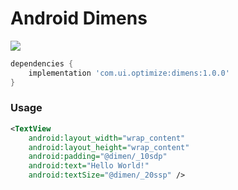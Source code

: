 # Android Dimens

[![](https://jitpack.io/v/ali-sardari/dimens.svg)](https://jitpack.io/#ali-sardari/dimens)

```groovy
dependencies {
    implementation 'com.ui.optimize:dimens:1.0.0'
}
```

### Usage

```xml
<TextView
    android:layout_width="wrap_content"
    android:layout_height="wrap_content"
    android:padding="@dimen/_10sdp"
    android:text="Hello World!"
    android:textSize="@dimen/_20ssp" />
```
